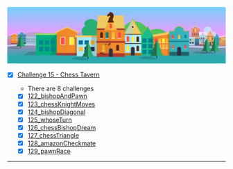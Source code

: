 ![arcade-core-15-chess-tavern](arcade-core-15-chess-tavern.png)

- [x] [Challenge 15 - Chess Tavern]()

  - There are 8 challenges
  - [x] [122_bishopAndPawn]()
  - [x] [123_chessKnightMoves]()
  - [x] [124_bishopDiagonal]()
  - [x] [125_whoseTurn]()
  - [x] [126_chessBishopDream]()
  - [x] [127_chessTriangle]()
  - [x] [128_amazonCheckmate]()
  - [x] [129_pawnRace]()

-------------

